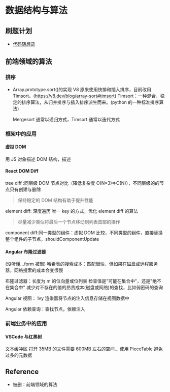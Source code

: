 # 数据结构与算法

## 刷题计划

- [代码随想录](https://programmercarl.com/)

## 前端领域的算法

### 排序

- Array.prototype.sort()的实现
  V8 原来使用快排和插入排序，目前改用 Timsort。(https://v8.dev/blog/array-sort#timsort)
  Timsort：一种混合，稳定的排序算法，从归并排序与插入排序派生而来。(python 的一种标准排序算法)

  Mergesort 通常以递归方式，Timsort 通常以迭代方式

### 框架中的应用

#### 虚拟 DOM

用 JS 对象描述 DOM 结构，描述

#### React DOM Diff

tree diff :同层级 DOM 节点对比（降低复杂度 O(N\*3)=>O(N)），不同层级的的节点只有创建与删除

> 保持稳定的 DOM 结构有助于提升性能

element diff: 深度遍历
唯一 key 的方式，优化 element diff 的算法

> 尽量减少类似将最后一个节点移动到列表首部的操作

component diff:同一类型的组件：虚拟 DOM 比较，不同类型的组件，直接替换整个组件的子节点，shouldComponentUpdate

#### Angular 布隆过滤器

(没听懂...form 被删)
哈希表的搜索成本：匹配很快，但如果在磁盘或远程服务器，网络搜索的成本会变很慢

布隆过滤器：长度为 m 的位向量或位列表
检查值是"可能在集合中"，还是"绝不在集合中"
减少对不存在的值的昂贵成本(磁盘或网络)的查找，比如弱密码的查询

Angular 视图：
Ivy 渲染器将节点的注入信息存储在视图数据中

Angular 依赖查询：查找节点，依赖注入

### 前端业务中的应用

#### VSCode 与红黑树

文本缓冲区
打开 35MB 的文件需要 600MB 左右的空间...
使用 PieceTable 避免过多的元数据

## Reference

- 被删：前端领域的算法
